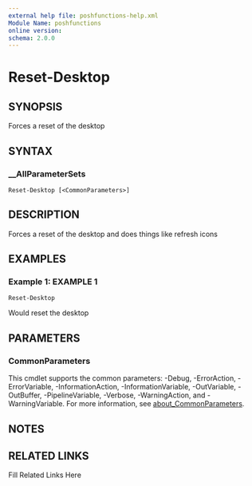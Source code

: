 ```yaml
---
external help file: poshfunctions-help.xml
Module Name: poshfunctions
online version: 
schema: 2.0.0
---
```


# Reset-Desktop

## SYNOPSIS

Forces a reset of the desktop

## SYNTAX

### __AllParameterSets

```
Reset-Desktop [<CommonParameters>]
```

## DESCRIPTION

Forces a reset of the desktop and does things like refresh icons


## EXAMPLES

### Example 1: EXAMPLE 1

```
Reset-Desktop
```

Would reset the desktop






## PARAMETERS


### CommonParameters

This cmdlet supports the common parameters: -Debug, -ErrorAction, -ErrorVariable, -InformationAction, -InformationVariable, -OutVariable, -OutBuffer, -PipelineVariable, -Verbose, -WarningAction, and -WarningVariable. For more information, see [about_CommonParameters](http://go.microsoft.com/fwlink/?LinkID=113216).

## NOTES



## RELATED LINKS

Fill Related Links Here

